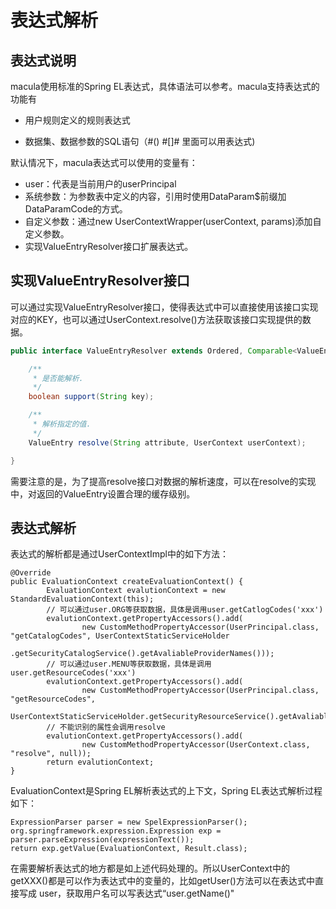 # 表达式解析

## 表达式说明

macula使用标准的Spring EL表达式，具体语法可以参考。macula支持表达式的功能有

* 用户规则定义的规则表达式

* 数据集、数据参数的SQL语句（\#\(\) \#\[\]\# 里面可以用表达式\)


默认情况下，macula表达式可以使用的变量有：

* user：代表是当前用户的userPrincipal
* 系统参数：为参数表中定义的内容，引用时使用DataParam$前缀加DataParamCode的方式。
* 自定义参数：通过new UserContextWrapper\(userContext, params\)添加自定义参数。
* 实现ValueEntryResolver接口扩展表达式。

## 实现ValueEntryResolver接口

可以通过实现ValueEntryResolver接口，使得表达式中可以直接使用该接口实现对应的KEY，也可以通过UserContext.resolve\(\)方法获取该接口实现提供的数据。

```java
public interface ValueEntryResolver extends Ordered, Comparable<ValueEntryResolver> {

    /**
     * 是否能解析.
     */
    boolean support(String key);

    /**
     * 解析指定的值.
     */
    ValueEntry resolve(String attribute, UserContext userContext);

}
```

需要注意的是，为了提高resolve接口对数据的解析速度，可以在resolve的实现中，对返回的ValueEntry设置合理的缓存级别。

## 表达式解析

表达式的解析都是通过UserContextImpl中的如下方法：

```
@Override
public EvaluationContext createEvaluationContext() {
        EvaluationContext evalutionContext = new StandardEvaluationContext(this);
        // 可以通过user.ORG等获取数据，具体是调用user.getCatlogCodes('xxx')
        evalutionContext.getPropertyAccessors().add(
                new CustomMethodPropertyAccessor(UserPrincipal.class, "getCatalogCodes", UserContextStaticServiceHolder
                        .getSecurityCatalogService().getAvaliableProviderNames()));
        // 可以通过user.MENU等获取数据，具体是调用user.getResourceCodes('xxx')
        evalutionContext.getPropertyAccessors().add(
                new CustomMethodPropertyAccessor(UserPrincipal.class, "getResourceCodes",
                        UserContextStaticServiceHolder.getSecurityResourceService().getAvaliableProviderNames()));
        // 不能识别的属性会调用resolve
        evalutionContext.getPropertyAccessors().add(
                new CustomMethodPropertyAccessor(UserContext.class, "resolve", null));
        return evalutionContext;
}
```

EvaluationContext是Spring EL解析表达式的上下文，Spring EL表达式解析过程如下：

```
ExpressionParser parser = new SpelExpressionParser();
org.springframework.expression.Expression exp = parser.parseExpression(expressionText());
return exp.getValue(EvaluationContext, Result.class);
```

在需要解析表达式的地方都是如上述代码处理的。所以UserContext中的getXXX\(\)都是可以作为表达式中的变量的，比如getUser\(\)方法可以在表达式中直接写成 user，获取用户名可以写表达式“user.getName\(\)"

